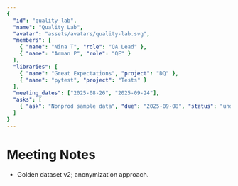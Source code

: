 ```yaml
---
{
  "id": "quality-lab",
  "name": "Quality Lab",
  "avatar": "assets/avatars/quality-lab.svg",
  "members": [
    { "name": "Nina T", "role": "QA Lead" },
    { "name": "Arman P", "role": "QE" }
  ],
  "libraries": [
    { "name": "Great Expectations", "project": "DQ" },
    { "name": "pytest", "project": "Tests" }
  ],
  "meeting_dates": ["2025-08-26", "2025-09-24"],
  "asks": [
    { "ask": "Nonprod sample data", "due": "2025-09-08", "status": "under-review" }
  ]
}
---
```


# Meeting Notes

- Golden dataset v2; anonymization approach.

